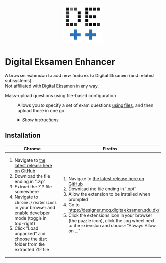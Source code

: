 <div align="center"><img src="./assets/ext/icon128.png" /></div>

# Digital Eksamen Enhancer

A browser extension to add new features to Digital Eksamen (and related subsystems).  
Not affiliated with Digital Eksamen in any way.

<dl>
<dt>Mass-upload questions using file-based configuration</dt>
<dd>

Allows you to specify a set of exam questions [using files](/docs/file_format.md), and then upload those in one go.  

<details><summary><em>Show instructions</em></summary>
   
To use you'll need a valid `manifest.json` file (you can use [the examples](/examples/) to try it out), and then:

1. Make sure the extension is [installed](#installation)
1. Navigate to [the list of questionnaires](https://designer.mcq.digitaleksamen.sdu.dk/) on DigitalEksamen
1. Click the new "Add questionnaire from file" button:
   <div align="center">

   <img src="docs/mass-upload-btn.png" width="392" />

   </div>

1. Choose the folder containing your `manifest.json` file, or the `manifest.json` file itself (depending on what your browser allows you to do):
   <div align="center">

   <img src="docs/mass-upload-folder.png" width="392" />

   </div>

1. Wait for the upload to complete:
   <div align="center">

   <img src="docs/mass-upload-process.png" width="392" />

   </div>

1. **Verify** that the uploaded exam matches your expectations.

</details>
</dd></dl>

## Installation

<table><thead><tr><th width="441">Chrome</th><th width="441">Firefox</th></tr></thead>
<tbody><tr><td>

1. Navigate to [the latest release here on GitHub](https://github.com/birjj/digitaleksamen-enhancer/releases/latest)
1. Download the file ending in ".zip"
1. Extract the ZIP file somewhere
1. Navigate to `chrome://extensions` in your browser and enable developer mode (toggle in top-right)
1. Click "Load unpacked" and choose the `dist` folder from the extracted ZIP file

</td><td>

1. Navigate to [the latest release here on GitHub](https://github.com/birjj/digitaleksamen-enhancer/releases/latest)
1. Download the file ending in ".xpi"
1. Allow the extension to be installed when prompted
1. Go to https://designer.mcq.digitaleksamen.sdu.dk/
1. Click the extensions icon in your browser (the puzzle icon), click the cog wheel next to the extension and choose "Always Allow on ..."

</td></tr></tbody></table>
